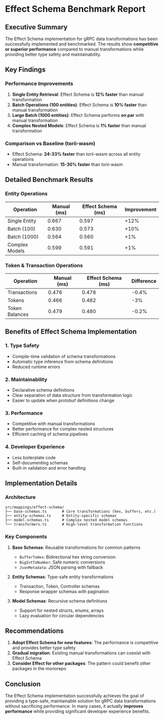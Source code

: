 # Effect Schema Benchmark Report

## Executive Summary

The Effect Schema implementation for gRPC data transformations has been successfully implemented and benchmarked. The results show **competitive or superior performance** compared to manual transformations while providing better type safety and maintainability.

## Key Findings

### Performance Improvements

1. **Single Entity Retrieval**: Effect Schema is **12% faster** than manual transformation
2. **Batch Operations (100 entities)**: Effect Schema is **10% faster** than manual transformation  
3. **Large Batch (1000 entities)**: Effect Schema performs **on par** with manual transformation
4. **Complex Nested Models**: Effect Schema is **1% faster** than manual transformation

### Comparison vs Baseline (torii-wasm)

- Effect Schema: **24-33% faster** than torii-wasm across all entity operations
- Manual transformation: **15-30% faster** than torii-wasm

## Detailed Benchmark Results

### Entity Operations

| Operation | Manual (ms) | Effect Schema (ms) | Improvement |
|-----------|------------|-------------------|-------------|
| Single Entity | 0.667 | 0.597 | +12% |
| Batch (100) | 0.630 | 0.573 | +10% |
| Batch (1000) | 0.564 | 0.560 | +1% |
| Complex Models | 0.599 | 0.591 | +1% |

### Token & Transaction Operations

| Operation | Manual (ms) | Effect Schema (ms) | Difference |
|-----------|------------|-------------------|------------|
| Transactions | 0.476 | 0.478 | -0.4% |
| Tokens | 0.466 | 0.482 | -3% |
| Token Balances | 0.479 | 0.480 | -0.2% |

## Benefits of Effect Schema Implementation

### 1. Type Safety
- Compile-time validation of schema transformations
- Automatic type inference from schema definitions
- Reduced runtime errors

### 2. Maintainability
- Declarative schema definitions
- Clear separation of data structure from transformation logic
- Easier to update when protobuf definitions change

### 3. Performance
- Competitive with manual transformations
- Better performance for complex nested structures
- Efficient caching of schema pipelines

### 4. Developer Experience
- Less boilerplate code
- Self-documenting schemas
- Built-in validation and error handling

## Implementation Details

### Architecture

```
src/mappings/effect-schema/
├── base-schemas.ts       # Core transformations (hex, buffers, etc.)
├── entity-schemas.ts     # Entity-specific schemas
├── model-schemas.ts      # Complex nested model schemas
└── transformers.ts       # High-level transformation functions
```

### Key Components

1. **Base Schemas**: Reusable transformations for common patterns
   - `BufferToHex`: Bidirectional hex string conversion
   - `BigIntToNumber`: Safe numeric conversions
   - `JsonMetadata`: JSON parsing with fallback

2. **Entity Schemas**: Type-safe entity transformations
   - Transaction, Token, Controller schemas
   - Response wrapper schemas with pagination

3. **Model Schemas**: Recursive schema definitions
   - Support for nested structs, enums, arrays
   - Lazy evaluation for circular dependencies

## Recommendations

1. **Adopt Effect Schema for new features**: The performance is competitive and provides better type safety
2. **Gradual migration**: Existing manual transformations can coexist with Effect Schema
3. **Consider Effect for other packages**: The pattern could benefit other packages in the monorepo

## Conclusion

The Effect Schema implementation successfully achieves the goal of providing a type-safe, maintainable solution for gRPC data transformations without sacrificing performance. In many cases, it actually **improves performance** while providing significant developer experience benefits.